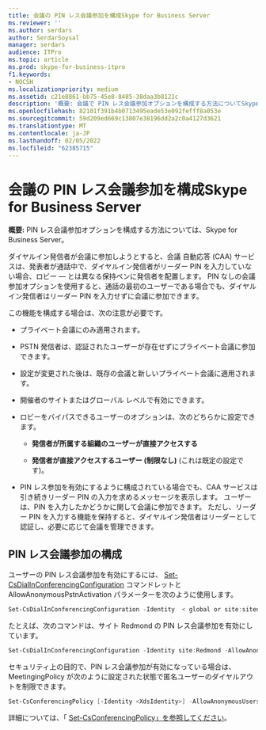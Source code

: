 ```yaml
---
title: 会議の PIN レス会議参加を構成Skype for Business Server
ms.reviewer: ''
ms.author: serdars
author: SerdarSoysal
manager: serdars
audience: ITPro
ms.topic: article
ms.prod: skype-for-business-itpro
f1.keywords:
- NOCSH
ms.localizationpriority: medium
ms.assetid: c21e8861-bb75-45e8-8485-38daa3b8121c
description: '概要: 会議で PIN レス会議参加オプションを構成する方法についてSkype for Business Server。'
ms.openlocfilehash: 82101f391b4b0713495eade53e092fefff8a053e
ms.sourcegitcommit: 59d209ed669c13807e38196dd2a2c0a4127d3621
ms.translationtype: MT
ms.contentlocale: ja-JP
ms.lasthandoff: 02/05/2022
ms.locfileid: "62385715"
---
```

# <a name="configure-pin-less-meeting-join-in-skype-for-business-server"></a>会議の PIN レス会議参加を構成Skype for Business Server
 
**概要:** PIN レス会議参加オプションを構成する方法については、Skype for Business Server。
  
ダイヤルイン発信者が会議に参加しようとすると、会議 自動応答 (CAA) サービスは、発表者が通話中で、ダイヤルイン発信者がリーダー PIN を入力していない場合、ロビー &#x2014; とは異なる保持ペンに発信者を配置します。 PIN なしの会議参加オプションを使用すると、通話の最初のユーザーである場合でも、ダイヤルイン発信者はリーダー PIN を入力せずに会議に参加できます。 
  
この機能を構成する場合は、次の注意が必要です。
  
- プライベート会議にのみ適用されます。
    
- PSTN 発信者は、認証されたユーザーが存在せずにプライベート会議に参加できます。
    
- 設定が変更された後は、既存の会議と新しいプライベート会議に適用されます。
    
- 開催者のサイトまたはグローバル レベルで有効にできます。
    
- ロビーをバイパスできるユーザーのオプションは、次のどちらかに設定できます。 
    
  - **発信者が所属する組織のユーザーが直接アクセスする**
    
  - **発信者が直接アクセスするユーザー (制限なし)** (これは既定の設定です)。
    
- PIN レス参加を有効にするように構成されている場合でも、CAA サービスは引き続きリーダー PIN の入力を求めるメッセージを表示します。 ユーザーは、PIN を入力したかどうかに関して会議に参加できます。 ただし、リーダー PIN を入力する機能を保持すると、ダイヤルイン発信者はリーダーとして認証し、必要に応じて会議を管理できます。
    
## <a name="configure-pin-less-meeting-join"></a>PIN レス会議参加の構成

ユーザーの PIN レス会議参加を有効にするには、 [Set-CsDialInConferencingConfiguration](/powershell/module/skype/set-csdialinconferencingconfiguration?view=skype-ps) コマンドレットと AllowAnonymousPstnActivation パラメーターを次のように使用します。
  
```PowerShell
Set-CsDialInConferencingConfiguration -Identity  < global or site:sitename>  -AllowAnonymousPstnActivation $True
```

たとえば、次のコマンドは、サイト Redmond の PIN レス会議参加を有効にしています。
  
```PowerShell
Set-CsDialInConferencingConfiguration -Identity site:Redmond -AllowAnonymousPstnActivation $True
```

セキュリティ上の目的で、PIN レス会議参加が有効になっている場合は、MeetingingPolicy が次のように設定された状態で匿名ユーザーのダイヤルアウトを制限できます。
  
```PowerShell
Set-CsConferencingPolicy [-Identity <XdsIdentity>] -AllowAnonymousUsersToDialOut $False
```

詳細については、「 [Set-CsConferencingPolicy」を参照してください](/powershell/module/skype/set-csconferencingpolicy?view=skype-ps)。
